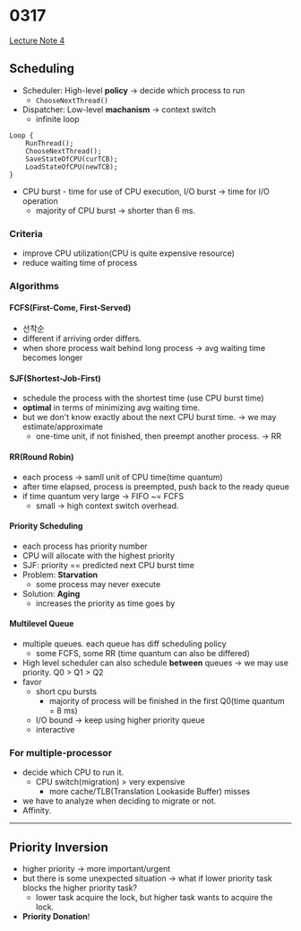 # 0317

[Lecture Note 4](../lecture-notes/04-scheduling.pdf)

## Scheduling

- Scheduler: High-level **policy** -> decide which process to run
  - `ChooseNextThread()`
- Dispatcher: Low-level **machanism** -> context switch
  - infinite loop

```
Loop {
    RunThread();
    ChooseNextThread();
    SaveStateOfCPU(curTCB);
    LoadStateOfCPU(newTCB);
}
```

- CPU burst - time for use of CPU execution, I/O burst -> time for I/O operation
  - majority of CPU burst -> shorter than 6 ms.

### Criteria

- improve CPU utilization(CPU is quite expensive resource)
- reduce waiting time of process

### Algorithms

#### FCFS(First-Come, First-Served)

- 선착순
- different if arriving order differs.
- when shore process wait behind long process -> avg waiting time becomes longer

#### SJF(Shortest-Job-First)

- schedule the process with the shortest time (use CPU burst time)
- **optimal** in terms of minimizing avg waiting time.
- but we don't know exactly about the next CPU burst time.
  -> we may estimate/approximate
  - one-time unit, if not finished, then preempt another process. -> RR

#### RR(Round Robin)

- each process -> samll unit of CPU time(time quantum)
- after time elapsed, process is preempted, push back to the ready queue
- if time quantum very large -> FIFO ~= FCFS
  - small -> high context switch overhead.

#### Priority Scheduling

- each process has priority number
- CPU will allocate with the highest priority
- SJF: priority == predicted next CPU burst time
- Problem: **Starvation**
  - some process may never execute
- Solution: **Aging**
  - increases the priority as time goes by

#### Multilevel Queue

- multiple queues. each queue has diff scheduling policy
  - some FCFS, some RR (time quantum can also be differed)
- High level scheduler can also schedule **between** queues -> we may use priority. Q0 > Q1 > Q2
- favor
  - short cpu bursts
    - majority of process will be finished in the first Q0(time quantum = 8 ms)
  - I/O bound -> keep using higher priority queue
  - interactive

### For multiple-processor

- decide which CPU to run it.
  - CPU switch(migration) > very expensive
    - more cache/TLB(Translation Lookaside Buffer) misses
- we have to analyze when deciding to migrate or not.
- Affinity.

---

## Priority Inversion

- higher priority -> more important/urgent
- but there is some unexpected situation -> what if lower priority task blocks the higher priority task?
  - lower task acquire the lock, but higher task wants to acquire the lock.
- **Priority Donation**!